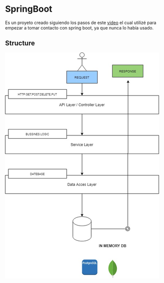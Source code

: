 # SpringBoot


Es un proyeto creado siguiendo los pasos de este <a href="https://youtu.be/vtPkZShrvXQ">video</a> el cual utilizé para empezar a tomar contacto con spring boot, ya que nunca lo había usado.


## Structure

![Diagrama](Diagram/Diagram.jpg)
